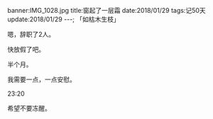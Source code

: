banner:IMG_1028.jpg
title:窗起了一层霜
date:2018/01/29
tags:记50天
update:2018/01/29
---;
「如枯木生枝」

嗯，辞职了2人。

快放假了吧。

半个月。

我需要一点，一点安慰。

23:20

希望不要冻醒。
